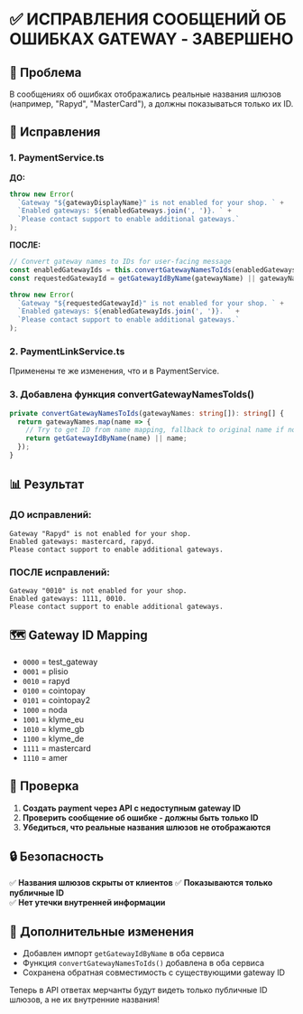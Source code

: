 # ✅ ИСПРАВЛЕНИЯ СООБЩЕНИЙ ОБ ОШИБКАХ GATEWAY - ЗАВЕРШЕНО

## 🎯 Проблема
В сообщениях об ошибках отображались реальные названия шлюзов (например, "Rapyd", "MasterCard"), а должны показываться только их ID.

## 🔧 Исправления

### 1. PaymentService.ts
**ДО:**
```typescript
throw new Error(
  `Gateway "${gatewayDisplayName}" is not enabled for your shop. ` +
  `Enabled gateways: ${enabledGateways.join(', ')}. ` +
  `Please contact support to enable additional gateways.`
);
```

**ПОСЛЕ:**
```typescript
// Convert gateway names to IDs for user-facing message
const enabledGatewayIds = this.convertGatewayNamesToIds(enabledGateways);
const requestedGatewayId = getGatewayIdByName(gatewayName) || gatewayName;

throw new Error(
  `Gateway "${requestedGatewayId}" is not enabled for your shop. ` +
  `Enabled gateways: ${enabledGatewayIds.join(', ')}. ` +
  `Please contact support to enable additional gateways.`
);
```

### 2. PaymentLinkService.ts
Применены те же изменения, что и в PaymentService.

### 3. Добавлена функция convertGatewayNamesToIds()
```typescript
private convertGatewayNamesToIds(gatewayNames: string[]): string[] {
  return gatewayNames.map(name => {
    // Try to get ID from name mapping, fallback to original name if not found
    return getGatewayIdByName(name) || name;
  });
}
```

## 📊 Результат

### ДО исправлений:
```
Gateway "Rapyd" is not enabled for your shop. 
Enabled gateways: mastercard, rapyd. 
Please contact support to enable additional gateways.
```

### ПОСЛЕ исправлений:
```
Gateway "0010" is not enabled for your shop. 
Enabled gateways: 1111, 0010. 
Please contact support to enable additional gateways.
```

## 🗺️ Gateway ID Mapping
- `0000` = test_gateway
- `0001` = plisio
- `0010` = rapyd
- `0100` = cointopay
- `0101` = cointopay2
- `1000` = noda
- `1001` = klyme_eu
- `1010` = klyme_gb
- `1100` = klyme_de
- `1111` = mastercard
- `1110` = amer

## 🧪 Проверка

1. **Создать payment через API с недоступным gateway ID**
2. **Проверить сообщение об ошибке - должны быть только ID**
3. **Убедиться, что реальные названия шлюзов не отображаются**

## 🔒 Безопасность

✅ **Названия шлюзов скрыты от клиентов**
✅ **Показываются только публичные ID**  
✅ **Нет утечки внутренней информации**

## 📝 Дополнительные изменения

- Добавлен импорт `getGatewayIdByName` в оба сервиса
- Функция `convertGatewayNamesToIds()` добавлена в оба сервиса
- Сохранена обратная совместимость с существующими gateway ID

Теперь в API ответах мерчанты будут видеть только публичные ID шлюзов, а не их внутренние названия!
